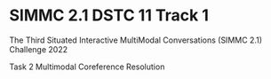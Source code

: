 # SIMMC 2.1 DSTC 11 Track 1

The Third Situated Interactive MultiModal Conversations (SIMMC 2.1) Challenge 2022

Task 2 Multimodal Coreference Resolution

